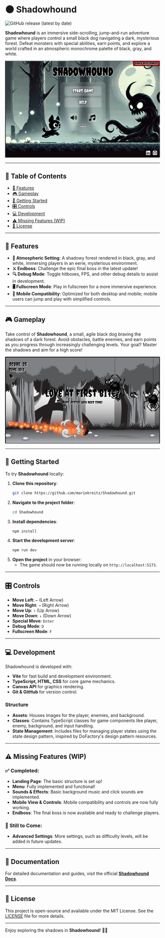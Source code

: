 # 🌑 Shadowhound  

![GitHub release (latest by date)](https://img.shields.io/github/v/release/mariokreitz/Shadowhound?label=version)  

**Shadowhound** is an immersive side-scrolling, jump-and-run adventure game where players control a small black dog navigating a dark, mysterious forest. Defeat monsters with special abilities, earn points, and explore a world crafted in an atmospheric monochrome palette of black, gray, and white.  

![screenshot](./screenshot_newmenu.png)  

---  

## 📖 Table of Contents  

- [🌟 Features](#-features)  
- [🎮 Gameplay](#-gameplay)  
- [🚀 Getting Started](#-getting-started)  
- [🎛️ Controls](#-controls)  
- [💻 Development](#-development)  
- [⚠️ Missing Features (WIP)](#-missing-features-wip)  
- [📜 License](#-license)  

---  

## 🌟 Features  

- **🖤 Atmospheric Setting**: A shadowy forest rendered in black, gray, and white, immersing players in an eerie, mysterious environment.  
- **⚔️ Endboss**: Challenge the epic final boss in the latest update!  
- **🔍 Debug Mode**: Toggle hitboxes, FPS, and other debug details to assist in development.  
- **🖥️ Fullscreen Mode**: Play in fullscreen for a more immersive experience.  
- **📱 Mobile Compatibility**: Optimized for both desktop and mobile; mobile users can jump and play with simplified controls.  

---  

## 🎮 Gameplay  

Take control of **Shadowhound**, a small, agile black dog braving the shadows of a dark forest. Avoid obstacles, battle enemies, and earn points as you progress through increasingly challenging levels. Your goal? Master the shadows and aim for a high score!  

![screenshot](./screenshot_game.png)  

---  

## 🚀 Getting Started  

To try **Shadowhound** locally:  

1. **Clone this repository**:  
   ```bash  
   git clone https://github.com/mariokreitz/Shadowhound.git  
   ```  
2. **Navigate to the project folder**:  
   ```bash  
   cd Shadowhound  
   ```  
3. **Install dependencies**:  
   ```bash  
   npm install  
   ```  
4. **Start the development server**:  
   ```bash  
   npm run dev  
   ```  
5. **Open the project** in your browser:  
   - The game should now be running locally on `http://localhost:5173`.  

---  

## 🎛️ Controls  

- **Move Left**: `←` (Left Arrow)  
- **Move Right**: `→` (Right Arrow)  
- **Move Up**: `↑` (Up Arrow)  
- **Move Down**: `↓` (Down Arrow)  
- **Special Move**: `Enter`  
- **Debug Mode**: `D`  
- **Fullscreen Mode**: `F`  

---  

## 💻 Development  

Shadowhound is developed with:  

- **Vite** for fast build and development environment.  
- **TypeScript, HTML, CSS** for core game mechanics.  
- **Canvas API** for graphics rendering.  
- **Git & GitHub** for version control.  

### Structure  

- **Assets**: Houses images for the player, enemies, and background.  
- **Classes**: Contains TypeScript classes for game components like player, enemy, background, and input handling.  
- **State Management**: Includes files for managing player states using the state design pattern, inspired by DoFactory's design pattern resources.  

---  

## ⚠️ Missing Features (WIP)  

### ✅ Completed:  

- **Landing Page**: The basic structure is set up!  
- **Menu**: Fully implemented and functional!  
- **Sounds & Effects**: Basic background music and click sounds are implemented.  
- **Mobile View & Controls**: Mobile compatibility and controls are now fully working.  
- **Endboss**: The final boss is now available and ready to challenge players.  

### 🔧 Still to Come:  

- **Advanced Settings**: More settings, such as difficulty levels, will be added in future updates.  

---  

## 📜 Documentation  

For detailed documentation and guides, visit the official **[Shadowhound Docs](https://shadowhound.mario-kreitz.dev/docs/)**.  

---  

## 📜 License  

This project is open-source and available under the MIT License. See the [LICENSE](LICENSE) file for more details.  

---  

Enjoy exploring the shadows in **Shadowhound**! 🌲🐾  
